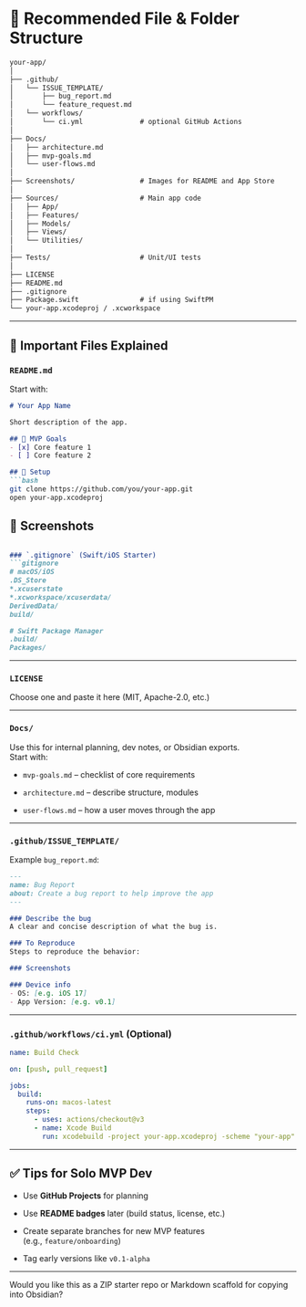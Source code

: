 # 📁 Recommended File & Folder Structure

```markdown
your-app/
│
├── .github/
│   └── ISSUE_TEMPLATE/
│       ├── bug_report.md
│       └── feature_request.md
│   └── workflows/
│       └── ci.yml              # optional GitHub Actions
│
├── Docs/
│   ├── architecture.md
│   ├── mvp-goals.md
│   └── user-flows.md
│
├── Screenshots/                # Images for README and App Store
│
├── Sources/                    # Main app code
│   ├── App/
│   ├── Features/
│   ├── Models/
│   ├── Views/
│   └── Utilities/
│
├── Tests/                      # Unit/UI tests
│
├── LICENSE
├── README.md
├── .gitignore
├── Package.swift               # if using SwiftPM
└── your-app.xcodeproj / .xcworkspace
```

---

## 📄 Important Files Explained

### `README.md`

Start with:

````markdown
# Your App Name

Short description of the app.

## 🔹 MVP Goals
- [x] Core feature 1
- [ ] Core feature 2

## 🚀 Setup
```bash
git clone https://github.com/you/your-app.git
open your-app.xcodeproj
````

## 📸 Screenshots

```markdown

### `.gitignore` (Swift/iOS Starter)
```gitignore
# macOS/iOS
.DS_Store
*.xcuserstate
*.xcworkspace/xcuserdata/
DerivedData/
build/

# Swift Package Manager
.build/
Packages/
````

---

### `LICENSE`

Choose one and paste it here (MIT, Apache-2.0, etc.)

---

### `Docs/`

Use this for internal planning, dev notes, or Obsidian exports.  
Start with:

- `mvp-goals.md` – checklist of core requirements

- `architecture.md` – describe structure, modules

- `user-flows.md` – how a user moves through the app

---

### `.github/ISSUE_TEMPLATE/`

Example `bug_report.md`:

```markdown
---
name: Bug Report
about: Create a bug report to help improve the app
---

### Describe the bug
A clear and concise description of what the bug is.

### To Reproduce
Steps to reproduce the behavior:

### Screenshots

### Device info
- OS: [e.g. iOS 17]
- App Version: [e.g. v0.1]
```

---

### `.github/workflows/ci.yml` (Optional)

```yaml
name: Build Check

on: [push, pull_request]

jobs:
  build:
    runs-on: macos-latest
    steps:
      - uses: actions/checkout@v3
      - name: Xcode Build
        run: xcodebuild -project your-app.xcodeproj -scheme "your-app" build
```

---

## ✅ Tips for Solo MVP Dev

- Use **GitHub Projects** for planning

- Use **README badges** later (build status, license, etc.)

- Create separate branches for new MVP features (e.g., `feature/onboarding`)

- Tag early versions like `v0.1-alpha`

---

Would you like this as a ZIP starter repo or Markdown scaffold for copying into Obsidian?
